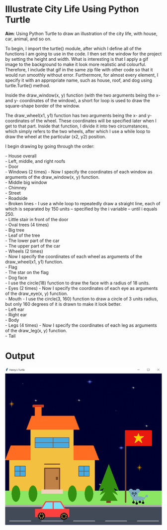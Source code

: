 # Illustrate City Life Using Python Turtle
**Aim**: Using Python Turtle to draw an illustration of the city life, with house, car, animal, and so on.
<p>To begin, I import the turtle() module, after which I define all of the functions I am going to use in the code. I then set the window for the project by setting the height and width. What is interesting is that I apply a gif image to the background to make it look more realistic and colourful. Therefore, I include that gif in the same zip file with other code so that it would run smoothly without error. Furthermore, for almost every element, I specify it with an appropriate name, such as house, roof, and dog using turtle.Turtle() method.</p>
<p>Inside the draw_window(x, y) function (with the two arguments being the x- and y- coordinates of the window), a short for loop is used to draw the square-shape border of the window.</p>
<p>The draw_wheel(x1, y1) function has two arguments being the x- and y- coordinates of the wheel. These coordinates will be specified later when I get to that part. Inside that function, I divide it into two circumstances, which simply refers to the two wheels, after which I use a while loop to draw the wheel at the particular (x2, y2) position.</p>
<p>I begin drawing by going through the order:</p>
- House overall</br>
- Left, middle, and right roofs</br>
- Door</br>
- Windows (2 times)  -  Now I specify the coordinates of each window as arguments of the draw_window(x, y) function.</br>
- Middle big window</br>
- Chimney</br>
- Street</br>
- Roadside</br>
- Broken lines  -  I use a while loop to repeatedly draw a straight line, each of which is separated by 150 units – specified by the i variable – until i equals 250.</br>
- Little stair in front of the door</br>
- Oval trees (4 times)</br>
- Big tree</br>
- Leaf of the tree</br>
- The lower part of the car</br>
- The upper part of the car</br>
- Wheels (2 times)</br>  -  Now I specify the coordinates of each wheel as arguments of the draw_wheel(x1, y1) function.</br>
- Flag</br>
- The star on the flag</br>
- Dog face</br>  -  I use the circle(18) function to draw the face with a radius of 18 units.</br>
- Eyes (2 times)  -  Now I specify the coordinates of each eye as arguments of the draw_eye(x, y) function.</br>
- Mouth  -  I use the circle(3, 160) function to draw a circle of 3 units radius, but only 160 degrees of it is drawn to make it look better.</br>
- Left ear</br>
- Right ear</br>
- Body</br>
- Legs (4 times)  -  Now I specify the coordinates of each leg as arguments of the draw_leg(x, y) function.</br>
-  Tail

# Output
![The output of running main.py](assets/output.png)

